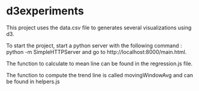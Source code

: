 # d3experiments


This project uses the data.csv file to generates several visualizations using d3.

To start the project, start a python server with the following command : python -m SimpleHTTPServer and go to http://localhost:8000/main.html.


The function to calculate to mean line can be found in the regression.js file.

The function to compute the trend line is called movingWindowAvg and can be found in helpers.js



